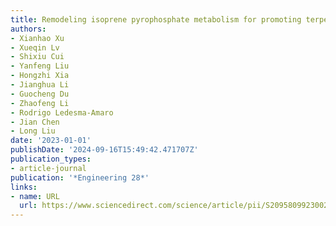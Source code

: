 ```yaml
---
title: Remodeling isoprene pyrophosphate metabolism for promoting terpenoids bioproduction
authors:
- Xianhao Xu
- Xueqin Lv
- Shixiu Cui
- Yanfeng Liu
- Hongzhi Xia
- Jianghua Li
- Guocheng Du
- Zhaofeng Li
- Rodrigo Ledesma-Amaro
- Jian Chen
- Long Liu
date: '2023-01-01'
publishDate: '2024-09-16T15:49:42.471707Z'
publication_types:
- article-journal
publication: '*Engineering 28*'
links:
- name: URL
  url: https://www.sciencedirect.com/science/article/pii/S2095809923002771
---
```

